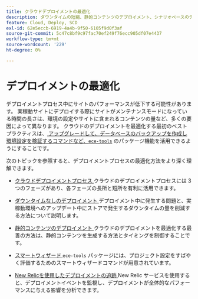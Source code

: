 ```yaml
---
title: クラウドデプロイメントの最適化
description: ダウンタイムの短縮、静的コンテンツのデプロイメント、シナリオベースのデプロイメント、スマートウィザードなど、クラウドインフラストラクチャプロジェクトに対するAdobe Commerceのデプロイメントプロセスを最適化する方法について説明します。
feature: Cloud, Deploy, SCD
exl-id: 62e5eccb-6919-4a4b-9f50-6105f9d0f3af
source-git-commit: 5c47c8bf9c97fac70ef249f76ecc905df07e4437
workflow-type: tm+mt
source-wordcount: '229'
ht-degree: 0%

---
```


# デプロイメントの最適化

デプロイメントプロセス中にサイトのパフォーマンスが低下する可能性があります。 実稼動サイトにデプロイする際にサイトがメンテナンスモードになっている時間の長さは、環境の設定やサイトに含まれるコンテンツの量など、多くの要因によって異なります。 クラウドのデプロイメントを最適化する最初のベストプラクティスは、[ アップグレードして、データベースのバックアップを作成し環境設定を検証するコマンドなど、`ece-tools`](../dev-tools/install-package.md) のパッケージ機能を活用できるようにすることです。

次のトピックを参照すると、デプロイメントプロセスの最適化方法をより深く理解できます。

- [ クラウドデプロイメントプロセス ](process.md)
クラウドのデプロイメントプロセスには 3 つのフェーズがあり、各フェーズの長所と短所を有利に活用できます。

- [ ダウンタイムなしのデプロイメント ](reduce-downtime.md)
デプロイメント中に発生する問題と、実稼動環境へのアップデート中にストアで発生するダウンタイムの量を削減する方法について説明します。

- [ 静的コンテンツのデプロイメント ](static-content.md)
クラウドのデプロイメントを最適化する最善の方法は、静的コンテンツを生成する方法とタイミングを制御することです。

- [ スマートウィザード ](smart-wizards.md)
`ece-tools` パッケージには、プロジェクト設定をすばやく評価するためのスマートウィザードコマンドが用意されています。

- [New Relicを使用したデプロイメントの追跡 ](../monitor/track-deployments.md)
New Relic サービスを使用すると、デプロイメントイベントを監視し、デプロイメントが全体的なパフォーマンスに与える影響を分析できます。

